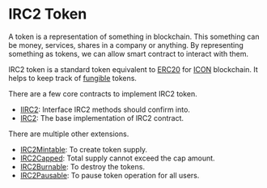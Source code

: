 # IRC2 Token

A token is a representation of something in blockchain. This something can be money, services, shares in a company or anything. By representing something as tokens, we can allow smart contract to interact with them. 

IRC2 token is a standard token equivalent to [ERC20]() for [ICON](https://icon.foundation/?lang=en) blockchain. It helps to keep track of [fungible](https://en.wikipedia.org/wiki/Fungibility) tokens. 

There are a few core contracts to implement IRC2 token.
* [IIRC2](): Interface IRC2 methods should confirm into.
* [IRC2](docs/IRC2.md): The base implementation of IRC2 contract.

There are multiple other extensions.
* [IRC2Mintable](docs/IRC2Mintable.md): To create token supply.
* [IRC2Capped](docs/IRC2Capped.md): Total supply cannot exceed the cap amount. 
* [IRC2Burnable](docs/IRC2Burnable.md): To destroy the tokens.
* [IRC2Pausable](docs/IRC2Pausable.md): To pause token operation for all users.